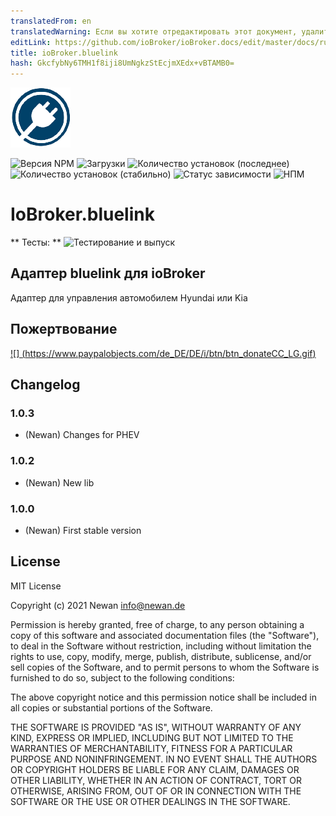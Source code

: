 ```yaml
---
translatedFrom: en
translatedWarning: Если вы хотите отредактировать этот документ, удалите поле «translationFrom», в противном случае этот документ будет снова автоматически переведен
editLink: https://github.com/ioBroker/ioBroker.docs/edit/master/docs/ru/adapterref/iobroker.bluelink/README.md
title: ioBroker.bluelink
hash: GkcfybNy6TMH1f8iji8UmNgkzStEcjmXEdx+vBTAMB0=
---
```

![Логотип](../../../en/adapterref/iobroker.bluelink/admin/bluelink.png)

![Версия NPM](https://img.shields.io/npm/v/iobroker.bluelink.svg)
![Загрузки](https://img.shields.io/npm/dm/iobroker.bluelink.svg)
![Количество установок (последнее)](https://iobroker.live/badges/bluelink-installed.svg)
![Количество установок (стабильно)](https://iobroker.live/badges/bluelink-stable.svg)
![Статус зависимости](https://img.shields.io/david/Newan/iobroker.bluelink.svg)
![НПМ](https://nodei.co/npm/iobroker.bluelink.png?downloads=true)

# IoBroker.bluelink
** Тесты: ** ![Тестирование и выпуск](https://github.com/Newan/ioBroker.bluelink/workflows/Test%20and%20Release/badge.svg)

## Адаптер bluelink для ioBroker
Адаптер для управления автомобилем Hyundai или Kia

## Пожертвование
[![] (https://www.paypalobjects.com/de_DE/DE/i/btn/btn_donateCC_LG.gif)](https://www.paypal.com/cgi-bin/webscr?cmd=_s-xclick&hosted_button_id=L55UBQJKJEUJL)

## Changelog
### 1.0.3
* (Newan) Changes for PHEV

### 1.0.2
* (Newan) New lib

### 1.0.0
* (Newan) First stable version

## License
MIT License

Copyright (c) 2021 Newan <info@newan.de>

Permission is hereby granted, free of charge, to any person obtaining a copy
of this software and associated documentation files (the "Software"), to deal
in the Software without restriction, including without limitation the rights
to use, copy, modify, merge, publish, distribute, sublicense, and/or sell
copies of the Software, and to permit persons to whom the Software is
furnished to do so, subject to the following conditions:

The above copyright notice and this permission notice shall be included in all
copies or substantial portions of the Software.

THE SOFTWARE IS PROVIDED "AS IS", WITHOUT WARRANTY OF ANY KIND, EXPRESS OR
IMPLIED, INCLUDING BUT NOT LIMITED TO THE WARRANTIES OF MERCHANTABILITY,
FITNESS FOR A PARTICULAR PURPOSE AND NONINFRINGEMENT. IN NO EVENT SHALL THE
AUTHORS OR COPYRIGHT HOLDERS BE LIABLE FOR ANY CLAIM, DAMAGES OR OTHER
LIABILITY, WHETHER IN AN ACTION OF CONTRACT, TORT OR OTHERWISE, ARISING FROM,
OUT OF OR IN CONNECTION WITH THE SOFTWARE OR THE USE OR OTHER DEALINGS IN THE
SOFTWARE.